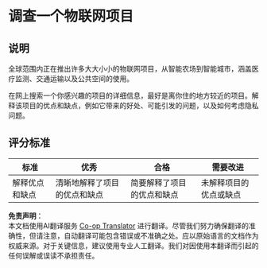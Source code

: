 <!--
CO_OP_TRANSLATOR_METADATA:
{
  "original_hash": "7ef1cec2d27b086032d46ab1958f3e99",
  "translation_date": "2025-08-24T23:31:31+00:00",
  "source_file": "1-getting-started/lessons/1-introduction-to-iot/assignment.md",
  "language_code": "zh"
}
-->
# 调查一个物联网项目

## 说明

全球范围内正在推出许多大大小小的物联网项目，从智能农场到智能城市，涵盖医疗监测、交通运输以及公共空间的使用。

在网上搜索一个你感兴趣的项目的详细信息，最好是离你住的地方较近的项目。解释该项目的优点和缺点，例如它带来的好处、可能引发的问题，以及如何考虑隐私问题。

## 评分标准

| 标准 | 优秀 | 合格 | 需要改进 |
| -------- | --------- | -------- | ----------------- |
| 解释优点和缺点 | 清晰地解释了项目的优点和缺点 | 简要解释了项目的优点和缺点 | 未解释项目的优点或缺点 |

**免责声明**：  
本文档使用AI翻译服务 [Co-op Translator](https://github.com/Azure/co-op-translator) 进行翻译。尽管我们努力确保翻译的准确性，但请注意，自动翻译可能包含错误或不准确之处。应以原始语言的文档作为权威来源。对于关键信息，建议使用专业人工翻译。我们对因使用本翻译而引起的任何误解或误读不承担责任。